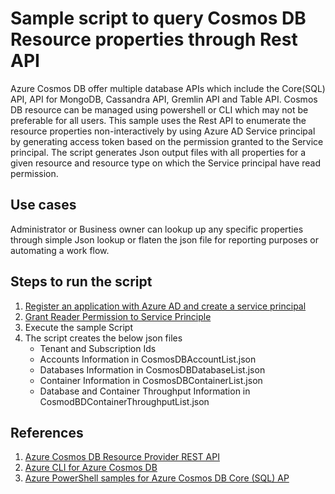 # Sample script to query Cosmos DB Resource properties through Rest API


Azure Cosmos DB offer multiple database APIs which include the Core(SQL) API, API for MongoDB, Cassandra API, Gremlin API and Table API. 
Cosmos DB resource can be managed using powershell or CLI which may not be preferable for all users.  This sample uses the Rest API to enumerate the resource properties 
non-interactively by using Azure AD Service principal by generating access token based on the permission granted to the Service principal. The script generates Json output files
with all properties for a given resource and resource type on which the Service principal have read permission.

## Use cases
Administrator or Business owner can lookup up any specific properties through simple Json lookup or flaten the json file for reporting purposes or automating a work flow.

## Steps to run the script


1. [Register an application with Azure AD and create a service principal](https://docs.microsoft.com/en-us/azure/active-directory/develop/howto-create-service-principal-portal#register-an-application-with-azure-ad-and-create-a-service-principal)
2. [Grant Reader Permission to Service Principle](https://docs.microsoft.com/en-us/azure/cosmos-db/role-based-access-control#identity-and-access-management-iam)
3. Execute the sample Script 
4. The script creates the below json files 
   - Tenant and Subscription Ids 
   - Accounts Information in CosmosDBAccountList.json
   - Databases Information in CosmosDBDatabaseList.json
   - Container Information in CosmosDBContainerList.json
   - Database and Container Throughput Information in CosmodBDContainerThroughputList.json


## References
1. [Azure Cosmos DB Resource Provider REST API](https://docs.microsoft.com/en-us/rest/api/cosmos-db-resource-provider/)
2. [Azure CLI for Azure Cosmos DB](https://docs.microsoft.com/en-us/cli/azure/azure-cli-reference-for-cosmos-db)
3. [Azure PowerShell samples for Azure Cosmos DB Core (SQL) AP](https://docs.microsoft.com/en-us/azure/cosmos-db/powershell-samples)

